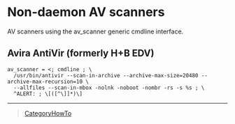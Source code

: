 Non-daemon AV scanners
======================

AV scanners using the av\_scanner generic cmdline interface.

Avira AntiVir (formerly H+B EDV)
--------------------------------

    av_scanner = <; cmdline ; \
      /usr/bin/antivir --scan-in-archive --archive-max-size=20480 --archive-max-recursion=10 \
      --allfiles --scan-in-mbox -nolnk -noboot -nombr -rs -s %s ; \
      ^ALERT: ; \[([^\]]*)\]

* * * * *

> [CategoryHowTo](CategoryHowTo)
